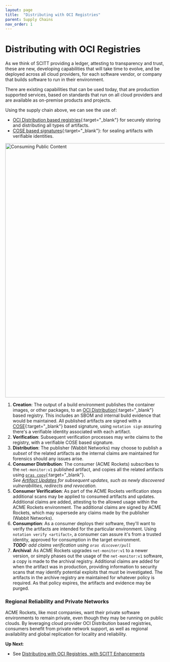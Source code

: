```yaml
---
layout: page
title:  "Distributing with OCI Registries"
parent: Supply Chains
nav_order: 1
---
```


# Distributing with OCI Registries

As we think of SCITT providing a ledger, attesting to transparency and trust, these are new, developing capabilities that will take time to evolve, and be deployed across all cloud providers, for each software vendor, or company that builds software to run in their environment.

There are existing capabilities that can be used today, that are production supported services, based on standards that run on all cloud providers and are available as on-premise products and projects.

Using the supply chain above, we can see the use of:

- [OCI Distribution based registries][oci-distribution-spec]{:target="_blank"} for securely storing and distributing all types of artifacts.
- [COSE based signatures][cose-spec]{:target="_blank"}: for sealing artifacts with verifiable identities.

<img src="./assets/supply-chain-e2e-oci.svg" alt="Consuming Public Content" style="width:800px;"/>
  
1. **Creation**: The output of a build environment publishes the container images, or other packages, to an [OCI Distribution][oci-distribution-spec]{:target="_blank"} based registry. This includes an SBOM and internal build evidence that would be maintained. All published artifacts are signed with a [COSE][cose-spec]{:target="_blank"} based signature, using `notation sign` assuring there's a verifiable identity associated with each artifact.
2. **Verification**: Subsequent verification processes may write claims to the registry, with a verifiable COSE based signature.
3. **Distribution**: The publisher (Wabbit Networks) may choose to publish a _subset_ of the related artifacts as the internal claims are maintained for forensics should any issues arise.  
4. **Consumer Distribution**: The consumer (ACME Rockets) subscribes to the `net-monitor:v1` published artifact, and copies all the related artifacts using [`oras copy`][oras-copy]{:target="_blank"}.  
  _See [Artifact Updates](#artifact-updates) for subsequent updates, such as newly discovered vulnerabilities, redirects and revocation._
5. **Consumer Verification**: As part of the ACME Rockets verification steps additional scans may be applied to consumed artifacts and updates. Additional claims are added, attesting to the allowed usage within the ACME Rockets environment. The additional claims are signed by ACME Rockets, which may supersede any claims made by the publisher (Wabbit Networks).
6. **Consumption**: As a consumer deploys their software, they'll want to verify the artifacts are intended for the particular environment. Using `notation verify <artifact>`, a consumer can assure it's from a trusted identity, approved for consumption in the target environment.  
_**TODO:** add claims verification using `oras discover/pull`_
7. **Archival**: As ACME Rockets upgrades `net-monitor:v1` to a newer version, or simply phases out the usage of the `net-monitor:v1` software, a copy is made to the archival registry. Additional claims are added for when the artifact was in production, providing information to security scans that may identify potential exploits that must be investigated. The artifacts in the archive registry are maintained for whatever policy is required. As that policy expires, the artifacts and evidence may be purged.

### Regional Reliability and Private Networks 

ACME Rockets, like most companies, want their private software environments to remain private, even though they may be running on public clouds. By leveraging cloud provider OCI Distribution based registries, consumers benefit from private network support, as well as regional availability and global replication for locality and reliability.

**Up Next**:
- See [Distributing with OCI Registries, with SCITT Enhancements](distributing-with-oci-scitt)

[cose-spec]:               https://datatracker.ietf.org/doc/html/rfc8152
[oras-copy]:               https://oras.land/cli_reference/4_oras_copy/
[oci-distribution-spec]:   https://github.com/opencontainers/distribution-spec

